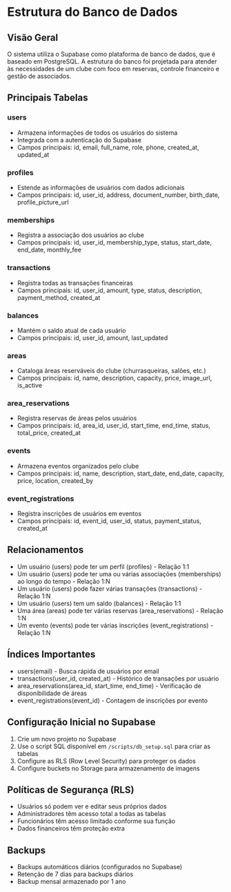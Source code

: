 # Estrutura do Banco de Dados

## Visão Geral

O sistema utiliza o Supabase como plataforma de banco de dados, que é baseado em PostgreSQL. A estrutura do banco foi projetada para atender às necessidades de um clube com foco em reservas, controle financeiro e gestão de associados.

## Principais Tabelas

### users
- Armazena informações de todos os usuários do sistema
- Integrada com a autenticação do Supabase
- Campos principais: id, email, full_name, role, phone, created_at, updated_at

### profiles
- Estende as informações de usuários com dados adicionais
- Campos principais: id, user_id, address, document_number, birth_date, profile_picture_url

### memberships
- Registra a associação dos usuários ao clube
- Campos principais: id, user_id, membership_type, status, start_date, end_date, monthly_fee

### transactions
- Registra todas as transações financeiras
- Campos principais: id, user_id, amount, type, status, description, payment_method, created_at

### balances
- Mantém o saldo atual de cada usuário
- Campos principais: id, user_id, amount, last_updated

### areas
- Cataloga áreas reserváveis do clube (churrasqueiras, salões, etc.)
- Campos principais: id, name, description, capacity, price, image_url, is_active

### area_reservations
- Registra reservas de áreas pelos usuários
- Campos principais: id, area_id, user_id, start_time, end_time, status, total_price, created_at

### events
- Armazena eventos organizados pelo clube
- Campos principais: id, name, description, start_date, end_date, capacity, price, location, created_by

### event_registrations
- Registra inscrições de usuários em eventos
- Campos principais: id, event_id, user_id, status, payment_status, created_at

## Relacionamentos

- Um usuário (users) pode ter um perfil (profiles) - Relação 1:1
- Um usuário (users) pode ter uma ou várias associações (memberships) ao longo do tempo - Relação 1:N
- Um usuário (users) pode fazer várias transações (transactions) - Relação 1:N
- Um usuário (users) tem um saldo (balances) - Relação 1:1
- Uma área (areas) pode ter várias reservas (area_reservations) - Relação 1:N
- Um evento (events) pode ter várias inscrições (event_registrations) - Relação 1:N

## Índices Importantes

- users(email) - Busca rápida de usuários por email
- transactions(user_id, created_at) - Histórico de transações por usuário
- area_reservations(area_id, start_time, end_time) - Verificação de disponibilidade de áreas
- event_registrations(event_id) - Contagem de inscrições por evento

## Configuração Inicial no Supabase

1. Crie um novo projeto no Supabase
2. Use o script SQL disponível em `/scripts/db_setup.sql` para criar as tabelas
3. Configure as RLS (Row Level Security) para proteger os dados
4. Configure buckets no Storage para armazenamento de imagens

## Políticas de Segurança (RLS)

- Usuários só podem ver e editar seus próprios dados
- Administradores têm acesso total a todas as tabelas
- Funcionários têm acesso limitado conforme sua função
- Dados financeiros têm proteção extra

## Backups

- Backups automáticos diários (configurados no Supabase)
- Retenção de 7 dias para backups diários
- Backup mensal armazenado por 1 ano 
